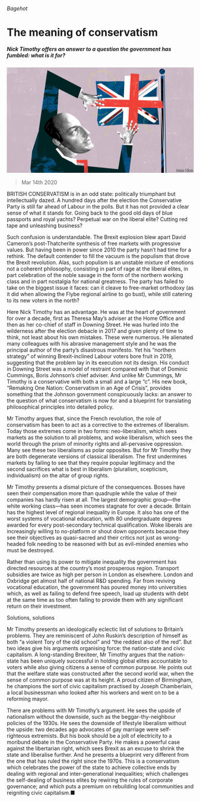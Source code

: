 ###### Bagehot

# The meaning of conservatism 

##### Nick Timothy offers an answer to a question the government has fumbled: what is it for? 

![image](images/20200314_BRD000_0.jpg) 

> Mar 14th 2020 

BRITISH CONSERVATISM is in an odd state: politically triumphant but intellectually dazed. A hundred days after the election the Conservative Party is still far ahead of Labour in the polls. But it has not provided a clear sense of what it stands for. Going back to the good old days of blue passports and royal yachts? Perpetual war on the liberal elite? Cutting red tape and unleashing business?

Such confusion is understandable. The Brexit explosion blew apart David Cameron’s post-Thatcherite synthesis of free markets with progressive values. But having been in power since 2010 the party hasn’t had time for a rethink. The default contender to fill the vacuum is the populism that drove the Brexit revolution. Alas, such populism is an unstable mixture of emotions not a coherent philosophy, consisting in part of rage at the liberal elites, in part celebration of the noble savage in the form of the northern working class and in part nostalgia for national greatness. The party has failed to take on the biggest issue it faces: can it cleave to free-market orthodoxy (as it did when allowing the Flybe regional airline to go bust), while still catering to its new voters in the north?


Here Nick Timothy has an advantage. He was at the heart of government for over a decade, first as Theresa May’s adviser at the Home Office and then as her co-chief of staff in Downing Street. He was hurled into the wilderness after the election debacle in 2017 and given plenty of time to think, not least about his own mistakes. These were numerous. He alienated many colleagues with his abrasive management style and he was the principal author of the party’s disastrous manifesto. Yet his “northern strategy” of winning Brexit-inclined Labour voters bore fruit in 2019, suggesting that the problem lay in its execution not its design. His conduct in Downing Street was a model of restraint compared with that of Dominic Cummings, Boris Johnson’s chief adviser. And unlike Mr Cummings, Mr Timothy is a conservative with both a small and a large “c”. His new book, “Remaking One Nation: Conservatism in an Age of Crisis”, provides something that the Johnson government conspicuously lacks: an answer to the question of what conservatism is now for and a blueprint for translating philosophical principles into detailed policy.

Mr Timothy argues that, since the French revolution, the role of conservatism has been to act as a corrective to the extremes of liberalism. Today those extremes come in two forms: neo-liberalism, which sees markets as the solution to all problems, and woke liberalism, which sees the world through the prism of minority rights and all-pervasive oppression. Many see these two liberalisms as polar opposites. But for Mr Timothy they are both degenerate versions of classical liberalism. The first undermines markets by failing to see that they require popular legitimacy and the second sacrifices what is best in liberalism (pluralism, scepticism, individualism) on the altar of group rights.

Mr Timothy presents a dismal picture of the consequences. Bosses have seen their compensation more than quadruple while the value of their companies has hardly risen at all. The largest demographic group—the white working class—has seen incomes stagnate for over a decade. Britain has the highest level of regional inequality in Europe. It also has one of the worst systems of vocational education, with 80 undergraduate degrees awarded for every post-secondary technical qualification. Woke liberals are increasingly willing to no-platform or shout down opponents because they see their objectives as quasi-sacred and their critics not just as wrong-headed folk needing to be reasoned with but as evil-minded enemies who must be destroyed.

Rather than using its power to mitigate inequality the government has directed resources at the country’s most prosperous region. Transport subsidies are twice as high per person in London as elsewhere. London and Oxbridge get almost half of national R&amp;D spending. Far from reviving vocational education, the government has poured money into universities which, as well as failing to defend free speech, load up students with debt at the same time as too often failing to provide them with any significant return on their investment.

Solutions, solutions

Mr Timothy presents an ideologically eclectic list of solutions to Britain’s problems. They are reminiscent of John Ruskin’s description of himself as both “a violent Tory of the old school” and “the reddest also of the red”. But two ideas give his arguments organising force: the nation-state and civic capitalism. A long-standing Brexiteer, Mr Timothy argues that the nation-state has been uniquely successful in holding global elites accountable to voters while also giving citizens a sense of common purpose. He points out that the welfare state was constructed after the second world war, when the sense of common purpose was at its height. A proud citizen of Birmingham, he champions the sort of civic capitalism practised by Joseph Chamberlain, a local businessman who looked after his workers and went on to be a reforming mayor.

There are problems with Mr Timothy’s argument. He sees the upside of nationalism without the downside, such as the beggar-thy-neighbour policies of the 1930s. He sees the downside of lifestyle liberalism without the upside: two decades ago advocates of gay marriage were self-righteous extremists. But his book should be a jolt of electricity to a moribund debate in the Conservative Party. He makes a powerful case against the libertarian right, which sees Brexit as an excuse to shrink the state and liberalise further. And he presents a blueprint very different from the one that has ruled the right since the 1970s. This is a conservatism which celebrates the power of the state to achieve collective ends by dealing with regional and inter-generational inequalities; which challenges the self-dealing of business elites by rewiring the rules of corporate governance; and which puts a premium on rebuilding local communities and reigniting civic capitalism.■

